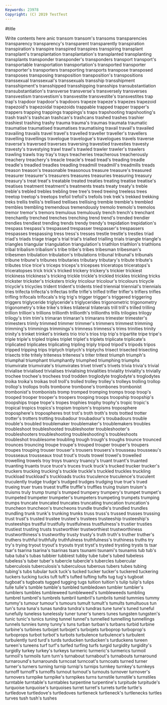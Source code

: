 ```yaml
---
Keywords: 23978
Copyright: (C) 2019 TestTest
---
```


#title

Write contents here
anic transom transom's transoms transparencies transparency
transparency's transparent transparently transpiration transpiration's transpire transpired transpires transpiring transplant
transplant's transplantation transplantation's transplanted transplanting transplants transponder transponder's transponders transport
transport's transportable transportation transportation's transported transporter transporter's transporters transporting transports
transpose transposed transposes transposing transposition transposition's transpositions transsexual transsexual's transsexuals
transship transshipment transshipment's transshipped transshipping transships transubstantiation transubstantiation's transverse transverse's
transversely transverses transvestism transvestism's transvestite transvestite's transvestites trap trap's trapdoor
trapdoor's trapdoors trapeze trapeze's trapezes trapezoid trapezoid's trapezoidal trapezoids trappable
trapped trapper trapper's trappers trapping trappings trappings's traps trapshooting trapshooting's
trash trash's trashcan trashcan's trashcans trashed trashes trashier trashiest trashing
trashy trauma trauma's traumas traumata traumatic traumatise traumatised traumatises traumatising
travail travail's travailed travailing travails travel travel's travelled traveller traveller's
travellers travelling travellings travelogue travelogue's travelogues travels traverse traverse's traversed
traverses traversing travestied travesties travesty travesty's travestying trawl trawl's trawled
trawler trawler's trawlers trawling trawls tray tray's trays treacheries treacherous
treacherously treachery treachery's treacle treacle's tread tread's treading treadle treadle's
treadled treadles treadling treadmill treadmill's treadmills treads treason treason's treasonable
treasonous treasure treasure's treasured treasurer treasurer's treasurers treasures treasuries treasuring
treasury treasury's treat treat's treatable treated treaties treating treatise treatise's
treatises treatment treatment's treatments treats treaty treaty's treble treble's trebled
trebles trebling tree tree's treed treeing treeless trees treetop treetop's
treetops trefoil trefoil's trefoils trek trek's trekked trekking treks trellis
trellis's trellised trellises trellising tremble tremble's trembled trembles trembling tremendous
tremendously tremolo tremolo's tremolos tremor tremor's tremors tremulous tremulously trench
trench's trenchant trenchantly trenched trenches trenching trend trend's trended trendier
trendies trendiest trending trends trendy trendy's trepidation trepidation's trespass trespass's
trespassed trespasser trespasser's trespassers trespasses trespassing tress tress's tresses trestle
trestle's trestles triad triad's triads triage triage's trial trial's trialled
trialling trials triangle triangle's triangles triangular triangulation triangulation's triathlon triathlon's
triathlons tribal tribalism tribalism's tribe tribe's tribes tribesman tribesman's tribesmen
tribulation tribulation's tribulations tribunal tribunal's tribunals tribune tribune's tribunes tributaries
tributary tributary's tribute tribute's tributes trice trice's triceps triceps's tricepses
triceratops triceratops's triceratopses trick trick's tricked trickery trickery's trickier trickiest
trickiness trickiness's tricking trickle trickle's trickled trickles trickling tricks trickster
trickster's tricksters tricky tricolour tricolour's tricolours tricycle tricycle's tricycles trident
trident's tridents tried triennial triennial's triennials tries trifecta trifecta's trifectas
trifle trifle's trifled trifler trifler's triflers trifles trifling trifocals trifocals's
trig trig's trigger trigger's triggered triggering triggers triglyceride triglyceride's triglycerides
trigonometric trigonometry trigonometry's trike trike's trikes trilateral trilaterals trill trill's
trilled trilling trillion trillion's trillions trillionth trillionth's trillionths trills trilogies
trilogy trilogy's trim trim's trimaran trimaran's trimarans trimester trimester's trimesters
trimly trimmed trimmer trimmer's trimmers trimmest trimming trimming's trimmings trimmings's
trimness trimness's trims trinities trinity trinity's trinket trinket's trinkets trio
trio's trios trip trip's tripartite tripe tripe's triple triple's tripled
triples triplet triplet's triplets triplicate triplicate's triplicated triplicates triplicating tripling
triply tripod tripod's tripods tripos tripped tripping trips triptych triptych's
triptychs trisect trisected trisecting trisects trite tritely triteness triteness's triter
tritest triumph triumph's triumphal triumphant triumphantly triumphed triumphing triumphs triumvirate
triumvirate's triumvirates trivet trivet's trivets trivia trivia's trivial trivialise trivialised
trivialises trivialising trivialities triviality triviality's trivially trochee trochee's trochees trod
trodden troglodyte troglodyte's troglodytes troika troika's troikas troll troll's trolled
trolley trolley's trolleys trolling trollop trollop's trollops trolls trombone trombone's
trombones trombonist trombonist's trombonists tromp tromped tromping tromps troop troop's
trooped trooper trooper's troopers trooping troops troopship troopship's troopships trope
trope's tropes trophies trophy trophy's tropic tropic's tropical tropics tropics's
tropism tropism's tropisms troposphere troposphere's tropospheres trot trot's troth troth's
trots trotted trotter trotter's trotters trotting troubadour troubadour's troubadours trouble
trouble's troubled troublemaker troublemaker's troublemakers troubles troubleshoot troubleshooted troubleshooter troubleshooter's
troubleshooters troubleshooting troubleshooting's troubleshoots troubleshot troublesome troubling trough trough's troughs
trounce trounced trounces trouncing troupe troupe's trouped trouper trouper's troupers
troupes trouping trouser trouser's trousers trousers's trousseau trousseau's trousseaus trousseaux
trout trout's trouts trowel trowel's trowelled trowelling trowels troy troys
truancy truancy's truant truant's truanted truanting truants truce truce's truces
truck truck's trucked trucker trucker's truckers trucking trucking's truckle truckle's
truckled truckles truckling truckload truckload's truckloads trucks truculence truculence's truculent
truculently trudge trudge's trudged trudges trudging true true's trued trueing
truer trues truest truffle truffle's truffles truing truism truism's truisms
truly trump trump's trumped trumpery trumpery's trumpet trumpet's trumpeted trumpeter
trumpeter's trumpeters trumpeting trumpets trumping trumps truncate truncated truncates truncating
truncation truncation's truncheon truncheon's truncheons trundle trundle's trundled trundles trundling
trunk trunk's trunking trunks truss truss's trussed trusses trussing trust
trust's trusted trustee trustee's trustees trusteeship trusteeship's trusteeships trustful trustfully
trustfulness trustfulness's trustier trusties trustiest trusting trusts trustworthier trustworthiest trustworthiness
trustworthiness's trustworthy trusty trusty's truth truth's truther truther's truthers truthful
truthfully truthfulness truthfulness's truthiness truths try try's trying tryout tryout's
tryouts tryst tryst's trysted trysting trysts ts tsar tsar's tsarina
tsarina's tsarinas tsars tsunami tsunami's tsunamis tub tub's tuba tuba's
tubas tubbier tubbiest tubby tube tube's tubed tubeless tubeless's tuber
tuber's tubercle tubercle's tubercles tubercular tuberculosis tuberculosis's tuberculous tuberous tubers
tubes tubing tubing's tubs tubular tuck tuck's tucked tucker tucker's
tuckered tuckering tuckers tucking tucks tuft tuft's tufted tufting tufts
tug tug's tugboat tugboat's tugboats tugged tugging tugs tuition tuition's
tulip tulip's tulips tulle tulle's tumble tumble's tumbled tumbledown tumbler
tumbler's tumblers tumbles tumbleweed tumbleweed's tumbleweeds tumbling tumbrel tumbrel's tumbrels
tumbril tumbril's tumbrils tumid tummies tummy tummy's tumour tumour's tumours
tumult tumult's tumults tumultuous tun tun's tuna tuna's tunas tundra
tundra's tundras tune tune's tuned tuneful tunefully tuneless tunelessly tuner
tuner's tuners tunes tungsten tungsten's tunic tunic's tunics tuning tunnel
tunnel's tunnelled tunnelling tunnellings tunnels tunnies tunny tunny's tuns turban
turban's turbans turbid turbine turbine's turbines turbojet turbojet's turbojets turboprop
turboprop's turboprops turbot turbot's turbots turbulence turbulence's turbulent turbulently turd
turd's turds turducken turducken's turduckens tureen tureen's tureens turf turf's
turfed turfing turfs turgid turgidity turgidity's turgidly turkey turkey's turkeys
turmeric turmeric's turmerics turmoil turmoil's turmoils turn turn's turnabout turnabout's
turnabouts turnaround turnaround's turnarounds turncoat turncoat's turncoats turned turner turner's
turners turning turnip turnip's turnips turnkey turnkey's turnkeys turnoff turnoff's
turnoffs turnout turnout's turnouts turnover turnover's turnovers turnpike turnpike's turnpikes
turns turnstile turnstile's turnstiles turntable turntable's turntables turpentine turpentine's turpitude
turpitude's turquoise turquoise's turquoises turret turret's turrets turtle turtle's turtledove
turtledove's turtledoves turtleneck turtleneck's turtlenecks turtles turves tush tush's tushes
